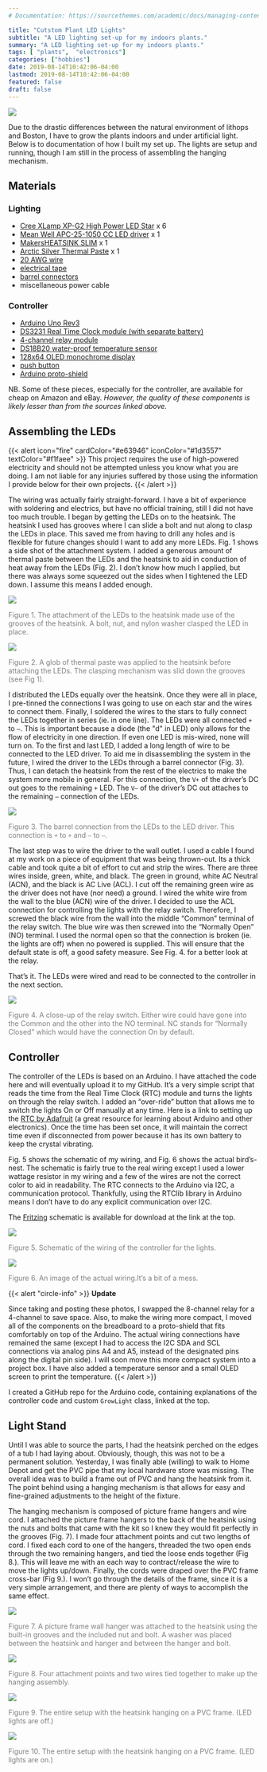 ```yaml
---
# Documentation: https://sourcethemes.com/academic/docs/managing-content/

title: "Cutstom Plant LED Lights"
subtitle: "A LED lighting set-up for my indoors plants."
summary: "A LED lighting set-up for my indoors plants."
tags: [ "plants",  "electronics"]
categories: ["hobbies"]
date: 2019-08-14T10:42:06-04:00
lastmod: 2019-08-14T10:42:06-04:00
featured: false
draft: false
---
```


![](images/IMG_8445.jpeg)

Due to the drastic differences between the natural environment of lithops and Boston, I have to grow the plants indoors and under artificial light.
Below is to documentation of how I built my set up.
The lights are setup and running, though I am still in the process of assembling the hanging mechanism.

## Materials

### Lighting

* [Cree XLamp XP-G2 High Power LED Star](https://www.ledsupply.com/leds/cree-xlamp-xpg2-high-power-led) x 6
* [Mean Well APC-25-1050 CC LED driver](https://www.ledsupply.com/led-drivers/mean-well-apc-constant-current-led-driver) x 1
* [MakersHEATSINK SLIM](https://www.ledsupply.com/led-heatsinks/makersheatsink-slim) x 1
* [Arctic Silver Thermal Paste](https://www.amazon.com/gp/product/B0087X728K/ref=ox_sc_act_title_1?smid=AUVJO2CJIN6KY&psc=1) x 1
* [20 AWG wire](https://www.ledsupply.com/accessories/awg-stranded-wire)
* [electrical tape](https://www.amazon.com/gp/product/B001B19JLS/ref=ox_sc_act_title_3?smid=ATVPDKIKX0DER&psc=1)
* [barrel connectors](https://www.amazon.com/gp/product/B01E9SWZEM/ref=ox_sc_act_title_1?smid=A3QVW3NC44QWSK&psc=1)
* miscellaneous power cable

### Controller

* [Arduino Uno Rev3](https://store.arduino.cc/usa/arduino-uno-rev3)
* [DS3231 Real Time Clock module (with separate battery)](https://learn.adafruit.com/adafruit-ds3231-precision-rtc-breakout/overview)
* [4-channel relay module](https://www.amazon.com/JBtek-Channel-Module-Arduino-Raspberry/dp/B00KTEN3TM/ref=sr_1_3?s=electronics&ie=UTF8&qid=1549852651&sr=1-3&keywords=4+channel+relay)
* [DS18B20 water-proof temperature sensor](https://www.adafruit.com/product/381?gclid=Cj0KCQiAtP_iBRDGARIsAEWJA8gnjaDDMvyFB49-ovRTHASqT-mh_DW6y0mJw7bwMVawazBzAA523qsaAoWJEALw_wcB)
* [128x64 OLED monochrome display](https://www.adafruit.com/product/938)
* [push button](https://www.adafruit.com/product/367)
* [Arduino proto-shield](https://store-usa.arduino.cc/products/proto-shield-rev3-uno-size)

NB. Some of these pieces, especially for the controller, are available for cheap on Amazon and eBay. *However, the quality of these components is likely lesser than from the sources linked above.*

## Assembling the LEDs

{{< alert icon="fire" cardColor="#e63946" iconColor="#1d3557" textColor="#f1faee" >}}
This project requires the use of high-powered electricity and should not be attempted unless you know what you are doing. I am not liable for any injuries suffered by those using the information I provide below for their own projects.
{{< /alert >}}

The wiring was actually fairly straight-forward.
I have a bit of experience with soldering and electrics, but have no official training, still I did not have too much trouble.
I began by getting the LEDs on to the heatsink.
The heatsink I used has grooves where I can slide a bolt and nut along to clasp the LEDs in place. This saved me from having to drill any holes and is flexible for future changes should I want to add any more LEDs. Fig. 1 shows a side shot of the attachment system.
I added a generous amount of thermal paste between the LEDs and the heatsink to aid in conduction of heat away from the LEDs (Fig. 2).
I don’t know how much I applied, but there was always some squeezed out the sides when I tightened the LED down. I assume this means I added enough.

![](images/IMG_8200_markup.jpeg)

<span style="color:gray">Figure 1. The attachment of the LEDs to the heatsink made use of the grooves of the heatsink. A bolt, nut, and nylon washer clasped the LED in place.</span>

![](images/IMG_8202_markup.jpeg)

<span style="color:gray">Figure 2. A glob of thermal paste was applied to the heatsink before attaching the LEDs. The clasping mechanism was slid down the grooves (see Fig 1).</span>

I distributed the LEDs equally over the heatsink.
Once they were all in place, I pre-tinned the connections I was going to use on each star and the wires to connect them.
Finally, I soldered the wires to the stars to fully connect the LEDs together in series (ie. in one line).
The LEDs were all connected `+` to `–`.
This is important because a diode (the "d" in LED) only allows for the flow of electricity in one direction.
If even one LED is mis-wired, none will turn on.
To the first and last LED, I added a long length of wire to be connected to the LED driver.
To aid me in disassembling the system in the future, I wired the driver to the LEDs through a barrel connector (Fig. 3).
Thus, I can detach the heatsink from the rest of the electrics to make the system more mobile in general.
For this connection, the `V+` of the driver’s DC out goes to the remaining `+` LED.
The `V–` of the driver’s DC out attaches to the remaining `–` connection of the LEDs.

![](images/IMG_8223_markup.jpeg)

<span style="color:gray">Figure 3. The barrel connection from the LEDs to the LED driver. This connection is `+` to `+` and `–` to `–`.</span>

The last step was to wire the driver to the wall outlet.
I used a cable I found at my work on a piece of equipment that was being thrown-out.
Its a thick cable and took quite a bit of effort to cut and strip the wires.
There are three wires inside, green, white, and black.
The green in ground, white AC Neutral (ACN), and the black is AC Live (ACL).
I cut off the remaining green wire as the driver does not have (nor need) a ground.
I wired the white wire from the wall to the blue (ACN) wire of the driver.
I decided to use the ACL connection for controlling the lights with the relay switch.
Therefore, I screwed the black wire from the wall into the middle “Common” terminal of the relay switch.
The blue wire was then screwed into the “Normally Open” (NO) terminal.
I used the normal open so that the connection is broken (ie. the lights are off) when no powered is supplied.
This will ensure that the default state is off, a good safety measure.
See Fig. 4. for a better look at the relay.

That’s it.
The LEDs were wired and read to be connected to the controller in the next section.

![](images/IMG_8224_markup.jpeg)

<span style="color:gray">Figure 4. A close-up of the relay switch. Either wire could have gone into the Common and the other into the NO terminal. NC stands for “Normally Closed” which would have the connection On by default.</span>

## Controller

The controller of the LEDs is based on an Arduino.
I have attached the code here and will eventually upload it to my GitHub.
It’s a very simple script that reads the time from the Real Time Clock (RTC) module and turns the lights on through the relay switch.
I added an “over-ride” button that allows me to switch the lights On or Off manually at any time.
Here is a link to setting up the [RTC by Adafruit](https://learn.adafruit.com/adafruit-ds3231-precision-rtc-breakout/overview) (a great resource for learning about Arduino and other electronics).
Once the time has been set once, it will maintain the correct time even if disconnected from power because it has its own battery to keep the crystal vibrating.

Fig. 5 shows the schematic of my wiring, and Fig. 6 shows the actual bird’s-nest.
The schematic is fairly true to the real wiring except I used a lower wattage resistor in my wiring and a few of the wires are not the correct color to aid in readability.
The RTC connects to the Arduino via I2C, a communication protocol.
Thankfully, using the RTClib library in Arduino means I don’t have to do any explicit communication over I2C.

The [Fritzing](http://fritzing.org/home/) schematic is available for download at the link at the top.

![](images/lighting_schematic_v1.png)

<span style="color:gray">Figure 5. Schematic of the wiring of the controller for the lights.</span>

![](images/IMG_8221_markup.jpeg)

<span style="color:gray">Figure 6. An image of the actual wiring.It’s a bit of a mess.</span>

{{< alert "circle-info" >}}
**Update**

Since taking and posting these photos, I swapped the 8-channel relay for a 4-channel to save space.
Also, to make the wiring more compact, I moved all of the components on the breadboard to a proto-shield that fits comfortably on top of the Arduino.
The actual wiring connections have remained the same (except I had to access the I2C SDA and SCL connections via analog pins A4 and A5, instead of the designated pins along the digital pin side).
I will soon move this more compact system into a project box.
I have also added a temperature sensor and a small OLED screen to print the temperature.
{{< /alert >}}

I created a GitHub repo for the Arduino code, containing explanations of the controller code and custom `GrowLight` class, linked at the top.

## Light Stand

Until I was able to source the parts, I had the heatsink perched on the edges of a tub I had laying about.
Obviously, though, this was not to be a permanent solution.
Yesterday, I was finally able (willing) to walk to Home Depot and get the PVC pipe that my local hardware store was missing.
The overall idea was to build a frame out of PVC and hang the heatsink from it.
The point behind using a hanging mechanism is that allows for easy and fine-grained adjustments to the height of the fixture.

The hanging mechanism is composed of picture frame hangers and wire cord.
I attached the picture frame hangers to the back of the heatsink using the nuts and bolts that came with the kit so I knew they would fit perfectly in the grooves (Fig. 7).
I made four attachment points and cut two lengths of cord.
I fixed each cord to one of the hangers, threaded the two open ends through the two remaining hangers, and tied the loose ends together (Fig 8.).
This will leave me with an each way to contract/release the wire to move the lights up/down.
Finally, the cords were draped over the PVC frame cross-bar (Fig 9.).
I won’t go through the details of the frame, since it is a very simple arrangement, and there are plenty of ways to accomplish the same effect.

![](images/IMG_8251-copy.jpeg)

<span style="color:gray">Figure 7. A picture frame wall hanger was attached to the heatsink using the built-in grooves and the included nut and bolt. A washer was placed between the heatsink and hanger and between the hanger and bolt.</span>

![](images/IMG_8254-copy.jpeg)

<span style="color:gray">Figure 8. Four attachment points and two wires tied together to make up the hanging assembly.</span>

![](images/IMG_8255.jpeg)

<span style="color:gray">Figure 9. The entire setup with the heatsink hanging on a PVC frame. (LED lights are off.)</span>

![](images/IMG_8257.jpeg)

<span style="color:gray">Figure 10. The entire setup with the heatsink hanging on a PVC frame. (LED lights are on.)</span>
